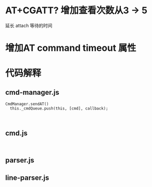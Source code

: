 # AT+CGATT? 增加查看次数从3 -> 5
延长 attach 等待的时间

# 增加AT command timeout 属性


# 代码解释
## cmd-manager.js

```
CmdManager.sendAT()
  this._cmdQueue.push(this, [cmd], callback);



```

## cmd.js

```


```
## parser.js


## line-parser.js




